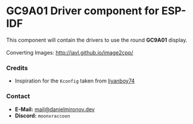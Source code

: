 # GC9A01 Driver component for ESP-IDF
This component will contain the drivers to use the round **GC9A01** display.  
<br>
Converting Images: http://javl.github.io/image2cpp/

### Credits
- Inspiration for the `Kconfig` taken from [liyanboy74](https://github.com/liyanboy74/gc9a01-esp-idf)


### Contact
- **E-Mail:** [mail@danielmironov.dev](mailto:mail@danielmironov.dev)
- **Discord:** `moonxraccoon`
